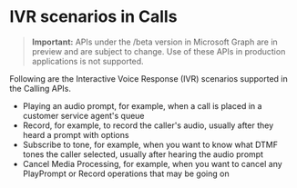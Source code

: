 # IVR scenarios in Calls

> **Important:** APIs under the /beta version in Microsoft Graph are in preview and are subject to change. Use of these APIs in production applications is not supported.

Following are the Interactive Voice Response (IVR) scenarios supported in the Calling APIs.

- Playing an audio prompt, for example, when a call is placed in a customer service agent's queue
- Record, for example, to record the caller's audio, usually after they heard a prompt with options
- Subscribe to tone, for example, when you want to know what DTMF tones the caller selected, usually after hearing the audio prompt
- Cancel Media Processing, for example, when you want to cancel any PlayPrompt or Record operations that may be going on